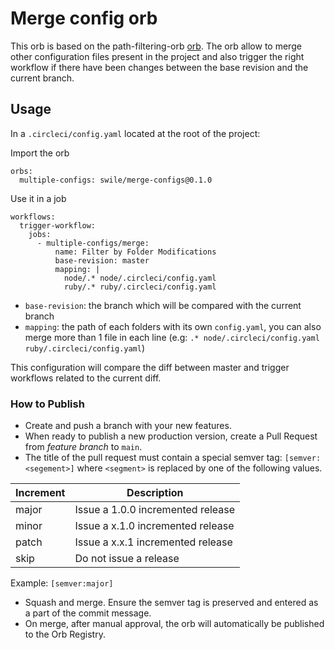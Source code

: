 # Merge config orb

This orb is based on the path-filtering-orb [orb](https://github.com/CircleCI-Public/path-filtering-orb). The orb  allow to merge other configuration files present in the project and also trigger the right workflow if there have been changes between the base revision and the current branch.

## Usage

In a `.circleci/config.yaml` located at the root of the project:

Import the orb
```
orbs:
  multiple-configs: swile/merge-configs@0.1.0
```

Use it in a job
```
workflows:
  trigger-workflow:
    jobs:
      - multiple-configs/merge:
          name: Filter by Folder Modifications
          base-revision: master
          mapping: |
            node/.* node/.circleci/config.yaml
            ruby/.* ruby/.circleci/config.yaml
```

- `base-revision`: the branch which will be compared with the current branch
- `mapping`: the path of each folders with its own `config.yaml`, you can also merge more than 1 file in each line (e.g: `.* node/.circleci/config.yaml ruby/.circleci/config.yaml`)

This configuration will compare the diff between master and trigger workflows related to the current diff.

### How to Publish
* Create and push a branch with your new features.
* When ready to publish a new production version, create a Pull Request from _feature branch_ to `main`.
* The title of the pull request must contain a special semver tag: `[semver:<segement>]` where `<segment>` is replaced by one of the following values.

| Increment | Description|
| ----------| -----------|
| major     | Issue a 1.0.0 incremented release|
| minor     | Issue a x.1.0 incremented release|
| patch     | Issue a x.x.1 incremented release|
| skip      | Do not issue a release|

Example: `[semver:major]`

* Squash and merge. Ensure the semver tag is preserved and entered as a part of the commit message.
* On merge, after manual approval, the orb will automatically be published to the Orb Registry.
